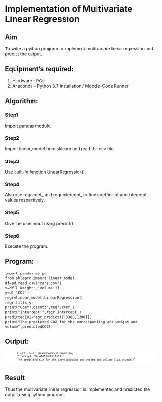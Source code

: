 # Implementation of Multivariate Linear Regression
## Aim
To write a python program to implement multivariate linear regression and predict the output.
## Equipment’s required:
1.	Hardware – PCs
2.	Anaconda – Python 3.7 Installation / Moodle-Code Runner
## Algorithm:
### Step1
Import pandas module.

### Step2
Import linear_model from sklearn and read the csv file.

### Step3
Use built-in function LinearRegression().

### Step4
Also use regr.coef_ and regr.intercept_ to find coefficient and intercept values respectively.

### Step5
Give the user input using predict().

### Step6
Execute the program.

## Program:
```
import pandas as pd
from sklearn import linear_model
df=pd.read_csv("cars.csv")
x=df[['Weight','Volume']]
y=df['CO2']
regr=linear_model.LinearRegression()
regr.fit(x,y)
print("Coefficient:",regr.coef_)
print("Intercept:",regr.intercept_)
predictedCO2=regr.predict([[3300,1300]])
print("The predicted CO2 for the corresponding and weight and volume",predictedCO2)
```
## Output:

![OUTPUT](./OUTPUT.png)

## Result
Thus the multivariate linear regression is implemented and predicted the output using python program.